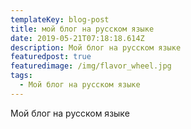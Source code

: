 ```yaml
---
templateKey: blog-post
title: мой блог на русском языке
date: 2019-05-21T07:18:18.614Z
description: Мой блог на русском языке
featuredpost: true
featuredimage: /img/flavor_wheel.jpg
tags:
  - Мой блог на русском языке
---
```

Мой блог на русском языке

